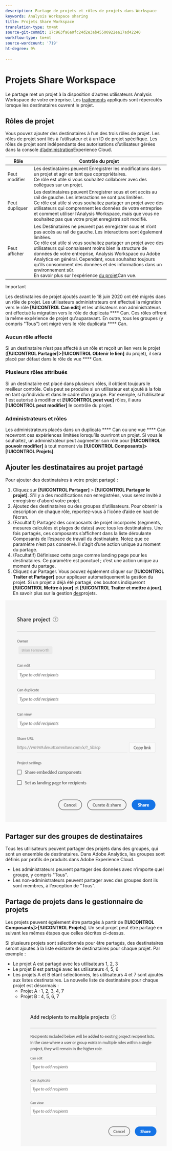 ```yaml
---
description: Partage de projets et rôles de projets dans Workspace
keywords: Analysis Workspace sharing
title: Projets Share Workspace
translation-type: tm+mt
source-git-commit: 17c963fa6a0fc24d2e3ab45500922ea17ad42240
workflow-type: tm+mt
source-wordcount: '719'
ht-degree: 9%

---
```



# Projets Share Workspace

Le partage met un projet à la disposition d’autres utilisateurs Analysis Workspace de votre entreprise. Les [traitements](curate.md) appliqués sont répercutés lorsque les destinataires ouvrent le projet.

## Rôles de projet

Vous pouvez ajouter des destinataires à l’un des trois rôles de projet. Les rôles de projet sont liés à l’utilisateur et à un ID de projet spécifique. Les rôles de projet sont indépendants des autorisations d’utilisateur gérées dans la console [d’administration](https://docs.adobe.com/content/help/fr-FR/core-services/interface/manage-users-and-products/admin-getting-started.html)Experience Cloud.

| Rôle | Contrôle du projet |
|---|---|
| Peut modifier | Les destinataires peuvent Enregistrer les modifications dans un projet et agir en tant que copropriétaires.<br>Ce rôle est utile si vous souhaitez collaborer avec des collègues sur un projet. |
| Peut dupliquer | Les destinataires peuvent Enregistrer sous et ont accès au rail de gauche. Les interactions ne sont pas limitées.<br>Ce rôle est utile si vous souhaitez partager un projet avec des utilisateurs qui comprennent les données de votre entreprise et comment utiliser l’Analysis Workspace, mais que vous ne souhaitez pas que votre projet enregistré soit modifié. |
| Peut afficher | Les Destinataires ne peuvent pas enregistrer sous et n’ont pas accès au rail de gauche. Les interactions sont également limitées.<br>Ce rôle est utile si vous souhaitez partager un projet avec des utilisateurs qui connaissent moins bien la structure de données de votre entreprise, Analysis Workspace ou Adobe Analytics en général. Cependant, vous souhaitez toujours qu’ils consomment des données et des informations dans un environnement sûr.<br>En savoir plus sur l’expérience [du projet](/help/analyze/analysis-workspace/curate-share/view-only-projects.md)Can vue. |

>[!IMPORTANT]
> Les destinataires de projet ajoutés avant le 18 juin 2020 ont été migrés dans un rôle de projet. Les utilisateurs administrateurs ont effectué la migration vers le rôle **[!UICONTROL Can edit]** et les utilisateurs non administrateurs ont effectué la migration vers le rôle de duplicata **** Can. Ces rôles offrent la même expérience de projet qu&#39;auparavant. En outre, tous les groupes (y compris &quot;Tous&quot;) ont migré vers le rôle duplicata **** Can.

### Aucun rôle affecté

Si un destinataire n’est pas affecté à un rôle et reçoit un lien vers le projet (**[!UICONTROL Partager]>[!UICONTROL Obtenir le lien]** du projet), il sera placé par défaut dans le rôle de vue **** Can.

### Plusieurs rôles attribués

Si un destinataire est placé dans plusieurs rôles, il obtient toujours le meilleur contrôle. Cela peut se produire si un utilisateur est ajouté à la fois en tant qu’individu et dans le cadre d’un groupe. Par exemple, si l’utilisateur 1 est autorisé à modifier et **[!UICONTROL peut vue]** rôles, il aura **[!UICONTROL peut modifier]** le contrôle du projet.

### Administrateurs et rôles

Les administrateurs placés dans un duplicata **** Can ou une vue **** Can recevront ces expériences limitées lorsqu’ils ouvriront un projet. Si vous le souhaitez, un administrateur peut augmenter son rôle pour **[!UICONTROL pouvoir modifier]** à tout moment via **[!UICONTROL Composants]>[!UICONTROL Projets]**.

## Ajouter les destinataires au projet partagé

Pour ajouter des destinataires à votre projet partagé :

1. Cliquez sur **[!UICONTROL Partager]** > **[!UICONTROL Partager le projet]**.
S&#39;il y a des modifications non enregistrées, vous serez invité à enregistrer d&#39;abord votre projet.
1. Ajoutez des destinataires ou des groupes d’utilisateurs.
Pour obtenir la description de chaque rôle, reportez-vous à l’icône d’aide en haut de l’écran.
1. (Facultatif) Partagez des composants de projet incorporés (segments, mesures calculées et plages de dates) avec tous les destinataires.
Une fois partagés, ces composants s’affichent dans la liste déroulante Composants de l’espace de travail du destinataire. Notez que ce paramètre n’est pas conservé. Il s’agit d’une action unique au moment du partage.
1. (Facultatif) Définissez cette page comme landing page pour les destinataires.
Ce paramètre est ponctuel ; c’est une action unique au moment du partage.
1. Cliquez sur Partager.
Vous pouvez également cliquer sur **[!UICONTROL Traiter et Partager]** pour appliquer automatiquement la gestion du projet. Si un projet a déjà été partagé, ces boutons indiqueront **[!UICONTROL Mettre à jour]** et **[!UICONTROL Traiter et mettre à jour]**. En savoir plus sur la gestion [des](https://docs.adobe.com/content/help/fr-FR/analytics/analyze/analysis-workspace/curate-share/curate.html)projets.

![](assets/share-proj-modal.png)

## Partager sur des groupes de destinataires

Tous les utilisateurs peuvent partager des projets dans des groupes, qui sont un ensemble de destinataires. Dans Adobe Analytics, les groupes sont définis par profils de produits dans Adobe Experience Cloud.

* Les administrateurs peuvent partager des données avec n’importe quel groupe, y compris &quot;Tous&quot;.
* Les non-administrateurs peuvent partager avec des groupes dont ils sont membres, à l’exception de &quot;Tous&quot;.

## Partage de projets dans le gestionnaire de projets

Les projets peuvent également être partagés à partir de **[!UICONTROL Composants]>[!UICONTROL Projets]**. Un seul projet peut être partagé en suivant les mêmes étapes que celles décrites ci-dessus.

Si plusieurs projets sont sélectionnés pour être partagés, des destinataires seront ajoutés à la liste existante de destinataires pour chaque projet. Par exemple :

* Le projet A est partagé avec les utilisateurs 1, 2, 3
* Le projet B est partagé avec les utilisateurs 4, 5, 6
* Les projets A et B étant sélectionnés, les utilisateurs 4 et 7 sont ajoutés aux listes destinataires. La nouvelle liste de destinataire pour chaque projet est désormais :
   * Projet A : 1, 2, 3, 4, 7
   * Projet B : 4, 5, 6, 7
   ![](assets/mult-proj-sharing.png)
